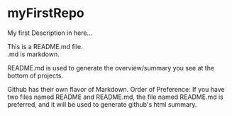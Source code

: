 # myFirstRepo
My first Description in here...


This is a README.md file.                 
.md is markdown. 

README.md is used to generate the overview/summary you see at the bottom of projects. 

Github has their own flavor of Markdown. 
Order of Preference: 
    If you have two files named README and README.md, 
    the file named README.md is preferred,
    and it will be used to generate github's html summary.
